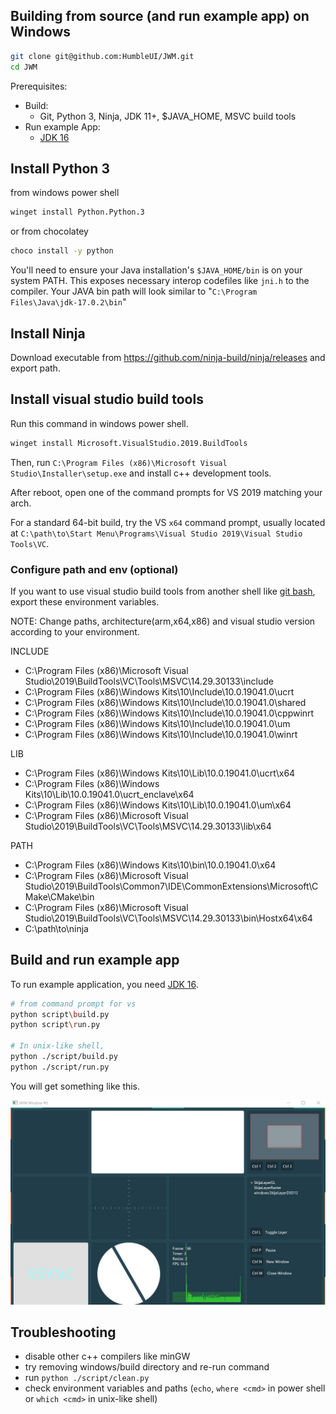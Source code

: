## Building from source (and run example app) on Windows

```sh
git clone git@github.com:HumbleUI/JWM.git
cd JWM
```

Prerequisites:

- Build:
  - Git,  Python 3, Ninja, JDK 11+, $JAVA_HOME, MSVC build tools
- Run example App:
  - [JDK 16](https://jdk.java.net/16/)


## Install Python 3

from windows power shell

```sh
winget install Python.Python.3
```

or from chocolatey
```sh
choco install -y python
```

You'll need to ensure your Java installation's `$JAVA_HOME/bin` is on your system PATH. This exposes necessary interop codefiles like `jni.h` to the compiler. Your JAVA bin path will look similar to "`C:\Program Files\Java\jdk-17.0.2\bin`"

## Install Ninja

Download executable from https://github.com/ninja-build/ninja/releases and export path.

## Install visual studio build tools

Run this command in windows power shell.

```sh
winget install Microsoft.VisualStudio.2019.BuildTools
```

Then, run `C:\Program Files (x86)\Microsoft Visual Studio\Installer\setup.exe` and install c++ development tools.

After reboot, open one of the command prompts for VS 2019 matching your arch.

For a standard 64-bit build, try the VS `x64` command prompt, usually located at `C:\path\to\Start Menu\Programs\Visual Studio 2019\Visual Studio Tools\VC`.

### Configure path and env (optional)

If you want to use visual studio build tools from another shell like [git bash](https://gitforwindows.org/), export these environment variables.

NOTE: Change paths, architecture(arm,x64,x86) and visual studio version according to your environment.

INCLUDE

- C:\Program Files (x86)\Microsoft Visual Studio\2019\BuildTools\VC\Tools\MSVC\14.29.30133\include
- C:\Program Files (x86)\Windows Kits\10\Include\10.0.19041.0\ucrt
- C:\Program Files (x86)\Windows Kits\10\Include\10.0.19041.0\shared
- C:\Program Files (x86)\Windows Kits\10\Include\10.0.19041.0\cppwinrt
- C:\Program Files (x86)\Windows Kits\10\Include\10.0.19041.0\um
- C:\Program Files (x86)\Windows Kits\10\Include\10.0.19041.0\winrt

LIB

- C:\Program Files (x86)\Windows Kits\10\Lib\10.0.19041.0\ucrt\x64
- C:\Program Files (x86)\Windows Kits\10\Lib\10.0.19041.0\ucrt_enclave\x64
- C:\Program Files (x86)\Windows Kits\10\Lib\10.0.19041.0\um\x64
- C:\Program Files (x86)\Microsoft Visual Studio\2019\BuildTools\VC\Tools\MSVC\14.29.30133\lib\x64

PATH
- C:\Program Files (x86)\Windows Kits\10\bin\10.0.19041.0\x64
- C:\Program Files (x86)\Microsoft Visual Studio\2019\BuildTools\Common7\IDE\CommonExtensions\Microsoft\CMake\CMake\bin
- C:\Program Files (x86)\Microsoft Visual Studio\2019\BuildTools\VC\Tools\MSVC\14.29.30133\bin\Hostx64\x64
- C:\path\to\ninja

## Build and run example app
To run example application, you need  [JDK 16](https://jdk.java.net/16/).


```sh
# from command prompt for vs
python script\build.py
python script\run.py

# In unix-like shell,
python ./script/build.py
python ./script/run.py
```
You will get something like this.

![example application](./example_app.jpg)

## Troubleshooting
- disable other c++ compilers like minGW
- try removing windows/build directory and re-run command
- run `python ./script/clean.py`
- check environment variables and paths (`echo`, `where <cmd>` in power shell or `which <cmd>` in unix-like shell)
